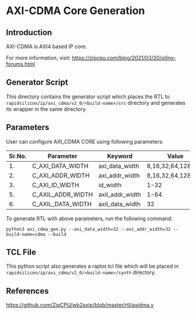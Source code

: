 # AXI-CDMA Core Generation 
## Introduction
AXI-CDMA is AXI4 based IP core.

For more information, visit: https://zipcpu.com/blog/2021/03/20/xilinx-forums.html

## Generator Script
This directory contains the generator script which places the RTL to `rapidsilicon/ip/axi_cdma/v2_0/<build-name>/src` directory and generates its wrapper in the same directory. 

## Parameters
User can configure AXI_CDMA CORE using following parameters:

| Sr.No.|      Parameter       |         Keyword        |         Value         |
|-------|----------------------|------------------------|-----------------------|
|   1.  |   C_AXI_DATA_WIDTH   |    axi_data_width      |   8,16,32,64,128,256  |
|   2.  |   C_AXI_ADDR_WIDTH   |    axi_addr_width      |   8,16,32,64,128,256                |
|   3.  |   C_AXI_ID_WIDTH     |    id_width            |   1-32                |
|   5.  |   C_AXIL_ADDR_WIDTH  |    axil_addr_width     |   1-64                |
|   6.  |   C_AXIL_DATA_WIDTH  |    axil_data_width     |   32                  |



To generate RTL with above parameters, run the following command:
```
python3 axi_cdma_gen.py --axi_data_width=32 --axi_addr_width=32 --build-name=cdma --build
```

## TCL File

This python script also generates a raptor.tcl file which will be placed in `rapidsilicon/ip/axi_cdma/v2_0/<build-name>/synth` directory.


## References

https://github.com/ZipCPU/wb2axip/blob/master/rtl/axidma.v
